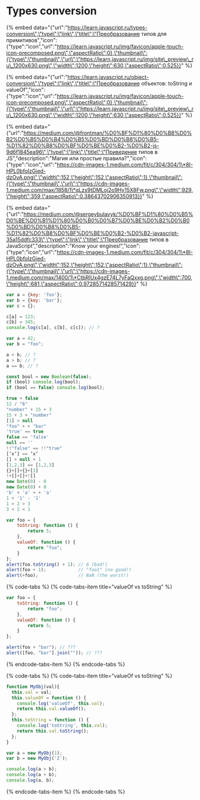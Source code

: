 # Types conversion

{% embed data="{\"url\":\"https://learn.javascript.ru/types-conversion\",\"type\":\"link\",\"title\":\"Преобразование типов для примитивов\",\"icon\":{\"type\":\"icon\",\"url\":\"https://learn.javascript.ru/img/favicon/apple-touch-icon-precomposed.png\",\"aspectRatio\":0},\"thumbnail\":{\"type\":\"thumbnail\",\"url\":\"https://learn.javascript.ru/img/site\_preview\_ru\_1200x630.png\",\"width\":1200,\"height\":630,\"aspectRatio\":0.525}}" %}

{% embed data="{\"url\":\"https://learn.javascript.ru/object-conversion\",\"type\":\"link\",\"title\":\"Преобразование объектов: toString и valueOf\",\"icon\":{\"type\":\"icon\",\"url\":\"https://learn.javascript.ru/img/favicon/apple-touch-icon-precomposed.png\",\"aspectRatio\":0},\"thumbnail\":{\"type\":\"thumbnail\",\"url\":\"https://learn.javascript.ru/img/site\_preview\_ru\_1200x630.png\",\"width\":1200,\"height\":630,\"aspectRatio\":0.525}}" %}

{% embed data="{\"url\":\"https://medium.com/@frontman/%D0%BF%D1%80%D0%B8%D0%B2%D0%B5%D0%B4%D0%B5%D0%BD%D0%B8%D0%B5-%D1%82%D0%B8%D0%BF%D0%BE%D0%B2-%D0%B2-js-9d6f1845ea96\",\"type\":\"link\",\"title\":\"Приведение типов в JS\",\"description\":\"Магия или простые правила?\",\"icon\":{\"type\":\"icon\",\"url\":\"https://cdn-images-1.medium.com/fit/c/304/304/1\*8I-HPL0bfoIzGied-dzOvA.png\",\"width\":152,\"height\":152,\"aspectRatio\":1},\"thumbnail\":{\"type\":\"thumbnail\",\"url\":\"https://cdn-images-1.medium.com/max/1858/1\*qLzx9tDMLoj2o9Hy15X8Fw.png\",\"width\":929,\"height\":359,\"aspectRatio\":0.38643702906350913}}" %}

{% embed data="{\"url\":\"https://medium.com/@sergeybulavyk/%D0%BF%D1%80%D0%B5%D0%BE%D0%B1%D1%80%D0%B0%D0%B7%D0%BE%D0%B2%D0%B0%D0%BD%D0%B8%D0%B5-%D1%82%D0%B8%D0%BF%D0%BE%D0%B2-%D0%B2-javascript-35a15ddfc333\",\"type\":\"link\",\"title\":\"Преобразование типов в JavaScript\",\"description\":\"Know your engines!\",\"icon\":{\"type\":\"icon\",\"url\":\"https://cdn-images-1.medium.com/fit/c/304/304/1\*8I-HPL0bfoIzGied-dzOvA.png\",\"width\":152,\"height\":152,\"aspectRatio\":1},\"thumbnail\":{\"type\":\"thumbnail\",\"url\":\"https://cdn-images-1.medium.com/max/1400/1\*CtbRlUx4gzE74L7yFaQxxg.png\",\"width\":700,\"height\":681,\"aspectRatio\":0.9728571428571429}}" %}

```javascript
var a = {key: 'foo'};
var b = {key: 'bar'};
var c = {};

c[a] = 123; 
c[b] = 345; 
console.log(c[a], c[b], c[c]); // ?
```

```javascript
var a = 42;
var b = "foo";

a < b; // ?
a > b; // ?
a == b; // ?
```

```javascript
const bool = new Boolean(false);
if (bool) console.log(bool);
if (bool == false) console.log(bool);
```

```javascript
true + false
12 / "6"
"number" + 15 + 3
15 + 3 + "number"
[1] > null
"foo" + + "bar"
'true' == true
false == 'false'
null == ''
!!"false" == !!"true"
[‘x’] == ‘x’
[] + null + 1
[1,2,3] == [1,2,3]
{}+[]+{}+[1]
!+[]+[]+![]
new Date(0) - 0
new Date(0) + 0
'b' + 'a' + + 'a'
1 + '1' - '1'
1 > 2 > 3
3 < 2 < 1
```

```javascript
var foo = {
	toString: function () {
		return 5;
	},
	valueOf: function () {
		return "foo";
	}
};
alert(foo.toString() + 1); // 6 (bad!)
alert(foo + 1);            // "foo1" (no good!)
alert(+foo);               // NaN (the worst!)
```

{% code-tabs %}
{% code-tabs-item title="valueOf vs toString" %}
```javascript
var foo = {
	toString: function () {
		return "foo";
	},
	valueOf: function () {
		return 5;
	}
};

alert(foo + "bar"); // ???
alert([foo, "bar"].join("")); // ???
```
{% endcode-tabs-item %}
{% endcode-tabs %}

{% code-tabs %}
{% code-tabs-item title="valueOf vs toString" %}
```javascript
function MyObj(val){
  this.val = val;
  this.valueOf = function () {
    console.log('valueOf', this.val);
    return this.val.valueOf();
  };
  this.toString = function () {
    console.log('toString', this.val);
    return this.val.toString();
  };
}

var a = new MyObj(1);
var b = new MyObj('2');

console.log(a > b);
console.log(a + b);
console.log(a, b);
```
{% endcode-tabs-item %}
{% endcode-tabs %}



